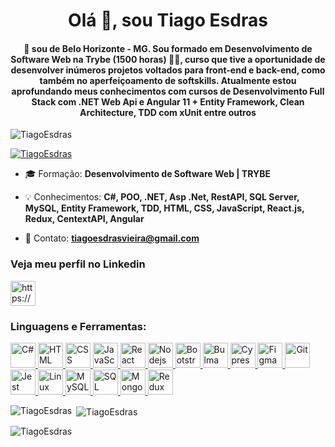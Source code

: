 <h1 align="center">Olá 👋, sou Tiago Esdras</h1>
<h4 align="center"> 📍 sou de Belo Horizonte - MG. Sou formado em Desenvolvimento de Software Web na Trybe (1500 horas) 👨‍💻, curso que tive a oportunidade de desenvolver inúmeros projetos voltados para front-end e back-end, como também no aperfeiçoamento de softskills. Atualmente estou aprofundando meus conhecimentos com cursos de Desenvolvimento Full Stack com .NET Web Api e Angular 11 + Entity Framework, Clean Architecture, TDD com xUnit entre outros</h4>

<p align="left"> <img src="https://komarev.com/ghpvc/?username=TiagoEsdras&label=Profile%20views&color=0e75b6&style=flat" alt="TiagoEsdras" /> </p>

<p align="left"> <a href="https://github.com/ryo-ma/github-profile-trophy"><img src="https://github-profile-trophy.vercel.app/?username=TiagoEsdras&theme=juicyfresh&row=1&column=6" alt="TiagoEsdras" /></a> </p>

- 🎓 Formação: **Desenvolvimento de Software Web | TRYBE**

- 💡 Conhecimentos: **C#, POO, .NET, Asp .Net, RestAPI, SQL Server, MySQL, Entity Framework, TDD, HTML, CSS, JavaScript, React.js, Redux, CentextAPI, Angular**

- 📧 Contato: **tiagoesdrasvieira@gmail.com**

<h3 align="left">Veja meu perfil no Linkedin</h3>
<p align="left">
<a href="https://linkedin.com/in/tiagoesdras/" target="blank"><img align="center" src="https://cdn.worldvectorlogo.com/logos/linkedin.svg" alt="https://www.linkedin.com/in/tiagoesdras/" height="40"></a>
</p>

<h3 align="left">Linguagens e Ferramentas:</h3>
<p align="left">
  <a href="https://docs.microsoft.com/pt-br/dotnet/csharp/" target="_blank"> 
    <img src="https://cdn.worldvectorlogo.com/logos/c--4.svg" alt="C#" width="40" height="40"/> 
  </a>
  <a href="https://www.w3.org/html/" target="_blank">
    <img src="https://cdn.worldvectorlogo.com/logos/html5.svg" alt="HTML" width="40" height="40"/>
  </a>
  <a href="https://www.w3schools.com/css/" target="_blank">
    <img src="https://cdn.worldvectorlogo.com/logos/css3.svg" alt="CSS" width="40" height="40"/>
  </a>
  <a href="https://developer.mozilla.org/pt-BR/docs/Web/JavaScript" target="_blank">
    <img src="https://cdn.worldvectorlogo.com/logos/logo-javascript.svg" alt="JavaScript" width="40" height="40"/>
  </a>
  <a href="https://reactjs.org/" target="_blank">
    <img src="https://cdn.worldvectorlogo.com/logos/react-2.svg" alt="React" width="40" height="40"/>
  </a> 
  <a href="https://nodejs.org" target="_blank"> 
    <img src="https://cdn.worldvectorlogo.com/logos/nodejs-icon.svg" alt="Nodejs" width="40" height="40"/> 
  </a>  
  <a href="https://getbootstrap.com" target="_blank">
    <img src="https://cdn.worldvectorlogo.com/logos/bootstrap-4.svg" alt="Bootstrap" width="40" height="40"/>
  </a>
  <a href="https://bulma.io/" target="_blank">
    <img src="https://raw.githubusercontent.com/gilbarbara/logos/804dc257b59e144eaca5bc6ffd16949752c6f789/logos/bulma.svg" alt="Bulma" width="40" height="40"/>
  </a>  
  <a href="https://www.cypress.io" target="_blank">
    <img src="https://raw.githubusercontent.com/simple-icons/simple-icons/6e46ec1fc23b60c8fd0d2f2ff46db82e16dbd75f/icons/cypress.svg" alt="Cypress" width="40" height="40"/> 
  </a>
  <a href="https://www.figma.com/" target="_blank">
    <img src="https://cdn.worldvectorlogo.com/logos/figma-1.svg" alt="Figma" width="40" height="40"/>
  </a>
  <a href="https://git-scm.com/" target="_blank">
    <img src="https://cdn.worldvectorlogo.com/logos/git-icon.svg" alt="Git" width="40" height="40"/>
  </a>  
  <a href="https://jestjs.io" target="_blank">
    <img src="https://cdn.worldvectorlogo.com/logos/jest-0.svg" alt="Jest" width="40" height="40"/>
  </a>
  <a href="https://www.linux.org/" target="_blank">
    <img src="https://cdn.worldvectorlogo.com/logos/tux.svg" alt="Linux" width="40" height="40"/> 
  </a>
  <a href="https://www.mysql.com/" target="_blank">
    <img src="https://cdn.worldvectorlogo.com/logos/mysql-6.svg" alt="MySQL" width="40" height="40"/>
  </a>
  <a href="https://docs.microsoft.com/pt-br/sql/sql-server/?view=sql-server-ver15" target="_blank">
    <img src="https://seeklogo.com/images/M/microsoft-sql-server-logo-96AF49E2B3-seeklogo.com.png" alt="SQL Server" width="40" height="40"/>
  </a>
  <a href="https://www.mongodb.com/" target="_blank">
    <img src="https://cdn.worldvectorlogo.com/logos/mongodb-icon-1.svg" alt="MongoDB" width="40" height="40"/>
  </a>
  <a href="https://redux.js.org" target="_blank">
    <img src="https://cdn.worldvectorlogo.com/logos/redux.svg" alt="Redux" width="40" height="40"/>
  </a>  
</p>

<p><img align="left" src="https://github-readme-stats.vercel.app/api/top-langs?username=TiagoEsdras&show_icons=true&locale=en&layout=compact" alt="TiagoEsdras" /></p>

<p>&nbsp;<img align="center" src="https://github-readme-stats.vercel.app/api?username=TiagoEsdras&show_icons=true&locale=en" alt="TiagoEsdras" /></p>

<p><img align="center" src="https://github-readme-streak-stats.herokuapp.com/?user=TiagoEsdras&" alt="TiagoEsdras" /></p>
